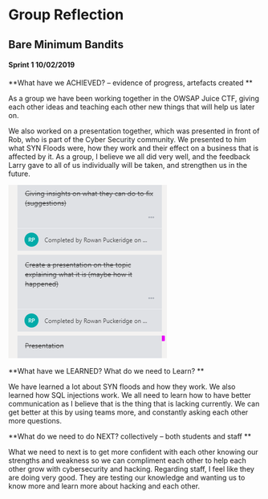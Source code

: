 

# Group Reflection

## Bare Minimum Bandits

#### Sprint 1 10/02/2019

**What have we ACHIEVED? – evidence of progress, artefacts created **

As a group we have been working together in the OWSAP Juice CTF, giving each other ideas and teaching each other new things that will help us later on.

We also worked on a presentation together, which was presented in front of Rob, who is part of the Cyber Security community. We presented to him what SYN Floods were, how they work and their effect on a business that is affected by it. As a group, I believe we all did very well, and the feedback Larry gave to all of us individually will be taken, and strengthen us in the future.

![Picture](/images/completed.PNG)

**What have we LEARNED? What do we need to Learn? **

We have learned a lot about SYN floods and how they work. We also learned how SQL injections work. We all need to learn how to have better communication as I believe that is the thing that is lacking currently. We can get better at this by using teams more, and constantly asking each other more questions.


**What do we need to do NEXT? collectively – both students and staff **

What we need to next is to get more confident with each other knowing our strengths and weakness so we can compliment each other to help each other grow with cybersecurity and hacking. Regarding staff, I feel like they are doing very good. They are testing our knowledge and wanting us to know more and learn more about hacking and each other.
